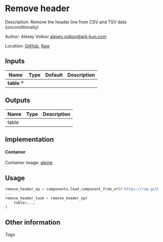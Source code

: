 <!-- BEGIN_GENERATED_CONTENT -->
# Remove header

Description: Remove the header line from CSV and TSV data (unconditionally)

Author: Alexey Volkov <alexey.volkov@ark-kun.com>

Location: [GitHub](https://github.com/Ark-kun/pipeline_components/blob/master/components/tables/Remove_header/component.yaml), [Raw](https://raw.githubusercontent.com/Ark-kun/pipeline_components/master/components/tables/Remove_header/component.yaml)

## Inputs

|Name|Type|Default|Description|
|-|-|-|-|
|**table** **\***||||

## Outputs

|Name|Type|Description|
|-|-|-|
|table|||

## Implementation

#### Container

Container image: [alpine](https://hub.docker.com/r/_/)

## Usage

```python
remove_header_op = components.load_component_from_url("https://raw.githubusercontent.com/Ark-kun/pipeline_components/master/components/tables/Remove_header/component.yaml")
...
remove_header_task = remove_header_op(
    table=...,
)
```

## Other information

###### Tags

<!-- END_GENERATED_CONTENT -->
